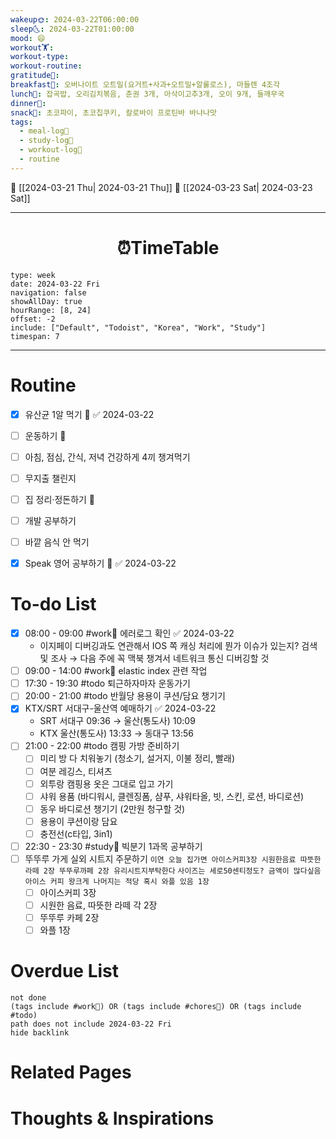```yaml
---
wakeup🌞: 2024-03-22T06:00:00
sleep🌜: 2024-03-22T01:00:00
mood: 😄
workout🏋️: 
workout-type: 
workout-routine: 
gratitude🙏: 
breakfast🍳: 오버나이트 오트밀(요거트+사과+오트밀+알룰로스), 마들렌 4조각
lunch🍚: 잡곡밥, 오리김치볶음, 춘권 3개, 아삭이고추3개, 오이 9개, 들깨무국
dinner🥗: 
snack🍬: 초코파이, 초코칩쿠키, 칼로바이 프로틴바 바나나맛
tags:
  - meal-log📝
  - study-log📓
  - workout-log💪
  - routine
---
```


🔺 [[2024-03-21 Thu| 2024-03-21 Thu]]
🔻 [[2024-03-23 Sat| 2024-03-23 Sat]]
___
<h1> <center>⏰TimeTable </center> </h1>

```gEvent
type: week
date: 2024-03-22 Fri
navigation: false
showAllDay: true
hourRange: [8, 24]
offset: -2
include: ["Default", "Todoist", "Korea", "Work", "Study"]
timespan: 7
```

--- 


# Routine 

- [x] 유산균 1알 먹기 🔼 ✅ 2024-03-22
- [ ] 운동하기 🔼
- [ ] 아침, 점심, 간식, 저녁 건강하게 4끼 챙겨먹기
- [ ] 무지출 챌린지 
- [ ] 집 정리·정돈하기 🔼
- [ ] 개발 공부하기
- [ ] 바깥 음식 안 먹기 
- [x] Speak 영어 공부하기 🔼 ✅ 2024-03-22


# To-do List

- [x] 08:00 - 09:00 #work💼 에러로그 확인 ✅ 2024-03-22
	- 이지페이 디버깅과도 연관해서 IOS 쪽 캐싱 처리에 뭔가 이슈가 있는지? 검색 및 조사 → 다음 주에 꼭 맥북 챙겨서 네트워크 통신 디버깅할 것 
- [ ] 09:00 - 14:00 #work💼 elastic index 관련 작업
- [ ] 17:30 - 19:30 #todo 퇴근하자마자 운동가기
- [ ] 20:00 - 21:00 #todo 반월당 용용이 쿠션/담요 챙기기 
- [x] KTX/SRT 서대구-울산역 예매하기 ✅ 2024-03-22
	- SRT 서대구 09:36 → 울산(통도사) 10:09
	- KTX 울산(통도사) 13:33 → 동대구 13:56 
- [ ] 21:00 - 22:00 #todo 캠핑 가방 준비하기
	- [ ] 미리 방 다 치워놓기 (청소기, 설거지, 이불 정리, 빨래)
	- [ ] 여분 레깅스, 티셔츠
	- [ ] 외투랑 캠핑용 옷은 그대로 입고 가기 
	- [ ] 샤워 용품 (바디워시, 클렌징폼, 샴푸, 샤워타올, 빗, 스킨, 로션, 바디로션)
	- [ ] 동우 바디로션 챙기기 (2만원 청구할 것)
	- [ ] 용용이 쿠션이랑 담요 
	- [ ] 충전선(c타입, 3in1)
- [ ] 22:30 - 23:30 #study📓 빅분기 1과목 공부하기
- [ ] 뚜뚜루 가게 실외 시트지 주문하기 
      `이연 오늘 집가면 아이스커피3장 시원한음료 따뜻한라떼 2장 뚜뚜루까페 2장 유리시트지부탁한다`
      `사이즈는 세로50센티정도? 금액이 많다싶음 아이스 커피 왕크게 나머지는 적당 혹시 와플 있음 1장`
	- [ ] 아이스커피 3장 
	- [ ] 시원한 음료, 따뜻한 라떼 각 2장
	- [ ] 뚜뚜루 카페 2장 
	- [ ] 와플 1장 

# Overdue List
```tasks
not done
(tags include #work💼) OR (tags include #chores🧺) OR (tags include #todo)
path does not include 2024-03-22 Fri
hide backlink
```

# Related Pages



# Thoughts & Inspirations

